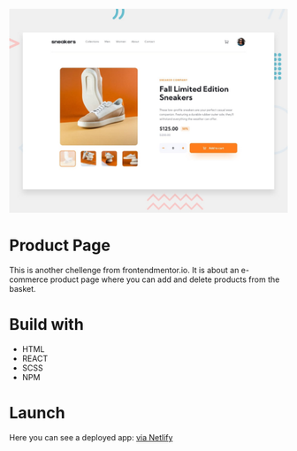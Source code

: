 ![preview aplication](./design/desktop-preview.jpg)
# Product Page<br />
This is another chellenge from frontendmentor.io. It is about an e-commerce product page where you can add and delete products from the basket.
# Build with <br />
- HTML
- REACT
- SCSS
- NPM

# Launch
Here you can see a deployed app:
[via Netlify](https://curious-sprite-cb0d25.netlify.app/)



